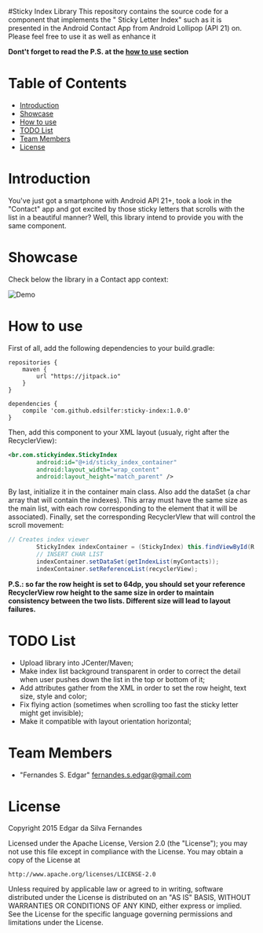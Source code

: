 #Sticky Index Library
This repository contains the source code for a component that implements the " Sticky Letter Index" such as it is presented in the Android Contact App from Android Lollipop (API 21) on. Please feel free to use it as well as enhance it

**Dont't forget to read the P.S. at the [how to use](#how-to-use) section**

# Table of Contents
* [Introduction](#intro)
* [Showcase](#showcase)
* [How to use](#how-to-use)
* [TODO List](#to-do)
* [Team Members](#team-members)
* [License](#license)


# <a name="intro"></a>Introduction
You've just got a smartphone with Android API 21+, took a look in the "Contact" app and got excited by those sticky letters that scrolls with the list in a beautiful manner? Well, this library intend to provide you with the same component.

# <a name="showcase"></a>Showcase
Check below the library in a Contact app context:

![Demo](https://github.com/edsilfer/sticky-index/blob/master/app/demo/sticky_index_demo.gif)

# <a name="how-to-use"></a>How to use
First of all, add the following dependencies to your build.gradle:

```
repositories {
    maven {
        url "https://jitpack.io"
    }
}

dependencies {
    compile 'com.github.edsilfer:sticky-index:1.0.0'
}

```

Then, add this component to your XML layout (usualy, right after the RecyclerView):

```xml
<br.com.stickyindex.StickyIndex
        android:id="@+id/sticky_index_container"
        android:layout_width="wrap_content"
        android:layout_height="match_parent" />
```

By last, initialize it in the container main class. Also add the dataSet (a char array that will contain the indexes). This array must have the same size as the main list, with each row corresponding to the element that it will be associated). Finally, set the corresponding RecyclerVIew that will control the scroll movement:

```java
// Creates index viewer
        StickyIndex indexContainer = (StickyIndex) this.findViewById(R.id.sticky_index_container);
        // INSERT CHAR LIST
        indexContainer.setDataSet(getIndexList(myContacts));
        indexContainer.setReferenceList(recyclerView);
```

**P.S.: so far the row height is set to 64dp, you should set your reference RecyclerView row height to the same size in order to maintain consistency between the two lists. Different size will lead to layout failures.**

# <a name="to-do"></a>TODO List
* Upload library into JCenter/Maven;
* Make index list background transparent in order to correct the detail when user pushes down the list in the top or bottom of it;
* Add attributes gather from the XML in order to set the row height, text size, style and color;
* Fix flying action (sometimes when scrolling too fast the sticky letter might get invisible);
* Make it compatible with layout orientation horizontal;

# <a name="team-members"></a>Team Members
* "Fernandes S. Edgar" <fernandes.s.edgar@gmail.com>

# <a name="license"></a>License
Copyright 2015 Edgar da Silva Fernandes

Licensed under the Apache License, Version 2.0 (the "License");
you may not use this file except in compliance with the License.
You may obtain a copy of the License at

    http://www.apache.org/licenses/LICENSE-2.0

Unless required by applicable law or agreed to in writing, software
distributed under the License is distributed on an "AS IS" BASIS,
WITHOUT WARRANTIES OR CONDITIONS OF ANY KIND, either express or implied.
See the License for the specific language governing permissions and
limitations under the License.
